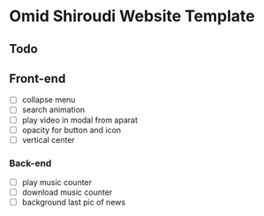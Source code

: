 # Omid Shiroudi Website Template

## Todo

## Front-end

- [ ] collapse menu
- [ ] search animation
- [ ] play video in modal from aparat
- [ ] opacity for button and icon
- [ ] vertical center

### Back-end

- [ ] play music counter
- [ ] download music counter
- [ ] background last pic of news
